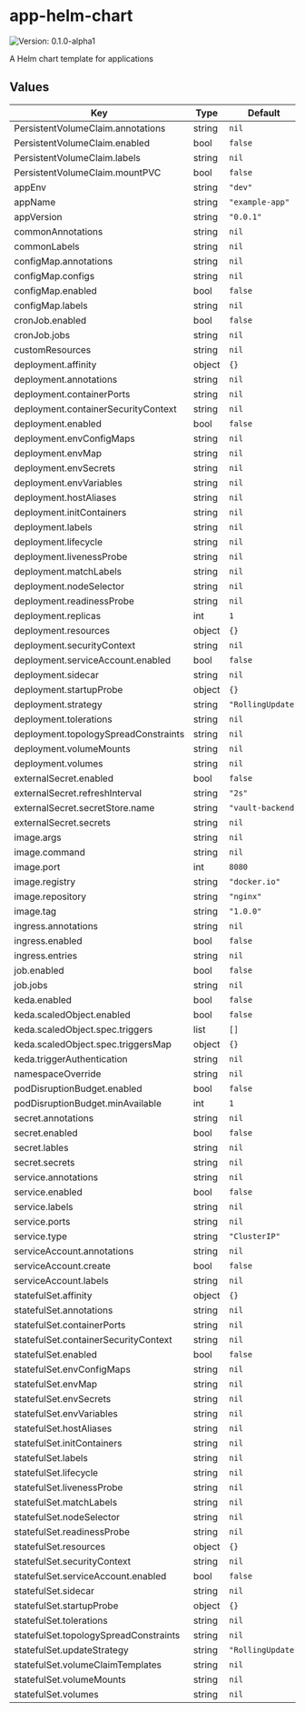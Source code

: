 # app-helm-chart

![Version: 0.1.0-alpha1](https://img.shields.io/badge/Version-0.1.0--alpha1-informational?style=flat-square)

A Helm chart template for applications

## Values

| Key | Type | Default | Description |
|-----|------|---------|-------------|
| PersistentVolumeClaim.annotations | string | `nil` |  |
| PersistentVolumeClaim.enabled | bool | `false` |  |
| PersistentVolumeClaim.labels | string | `nil` |  |
| PersistentVolumeClaim.mountPVC | bool | `false` |  |
| appEnv | string | `"dev"` |  |
| appName | string | `"example-app"` |  |
| appVersion | string | `"0.0.1"` |  |
| commonAnnotations | string | `nil` |  |
| commonLabels | string | `nil` |  |
| configMap.annotations | string | `nil` |  |
| configMap.configs | string | `nil` |  |
| configMap.enabled | bool | `false` |  |
| configMap.labels | string | `nil` |  |
| cronJob.enabled | bool | `false` |  |
| cronJob.jobs | string | `nil` |  |
| customResources | string | `nil` |  |
| deployment.affinity | object | `{}` |  |
| deployment.annotations | string | `nil` |  |
| deployment.containerPorts | string | `nil` |  |
| deployment.containerSecurityContext | string | `nil` |  |
| deployment.enabled | bool | `false` |  |
| deployment.envConfigMaps | string | `nil` |  |
| deployment.envMap | string | `nil` |  |
| deployment.envSecrets | string | `nil` |  |
| deployment.envVariables | string | `nil` |  |
| deployment.hostAliases | string | `nil` |  |
| deployment.initContainers | string | `nil` |  |
| deployment.labels | string | `nil` |  |
| deployment.lifecycle | string | `nil` |  |
| deployment.livenessProbe | string | `nil` |  |
| deployment.matchLabels | string | `nil` |  |
| deployment.nodeSelector | string | `nil` |  |
| deployment.readinessProbe | string | `nil` |  |
| deployment.replicas | int | `1` |  |
| deployment.resources | object | `{}` |  |
| deployment.securityContext | string | `nil` |  |
| deployment.serviceAccount.enabled | bool | `false` |  |
| deployment.sidecar | string | `nil` |  |
| deployment.startupProbe | object | `{}` |  |
| deployment.strategy | string | `"RollingUpdate"` |  |
| deployment.tolerations | string | `nil` |  |
| deployment.topologySpreadConstraints | string | `nil` |  |
| deployment.volumeMounts | string | `nil` |  |
| deployment.volumes | string | `nil` |  |
| externalSecret.enabled | bool | `false` |  |
| externalSecret.refreshInterval | string | `"2s"` |  |
| externalSecret.secretStore.name | string | `"vault-backend"` |  |
| externalSecret.secrets | string | `nil` |  |
| image.args | string | `nil` |  |
| image.command | string | `nil` |  |
| image.port | int | `8080` |  |
| image.registry | string | `"docker.io"` |  |
| image.repository | string | `"nginx"` |  |
| image.tag | string | `"1.0.0"` |  |
| ingress.annotations | string | `nil` |  |
| ingress.enabled | bool | `false` |  |
| ingress.entries | string | `nil` |  |
| job.enabled | bool | `false` |  |
| job.jobs | string | `nil` |  |
| keda.enabled | bool | `false` |  |
| keda.scaledObject.enabled | bool | `false` |  |
| keda.scaledObject.spec.triggers | list | `[]` |  |
| keda.scaledObject.spec.triggersMap | object | `{}` |  |
| keda.triggerAuthentication | string | `nil` |  |
| namespaceOverride | string | `nil` |  |
| podDisruptionBudget.enabled | bool | `false` |  |
| podDisruptionBudget.minAvailable | int | `1` |  |
| secret.annotations | string | `nil` |  |
| secret.enabled | bool | `false` |  |
| secret.lables | string | `nil` |  |
| secret.secrets | string | `nil` |  |
| service.annotations | string | `nil` |  |
| service.enabled | bool | `false` |  |
| service.labels | string | `nil` |  |
| service.ports | string | `nil` |  |
| service.type | string | `"ClusterIP"` |  |
| serviceAccount.annotations | string | `nil` |  |
| serviceAccount.create | bool | `false` |  |
| serviceAccount.labels | string | `nil` |  |
| statefulSet.affinity | object | `{}` |  |
| statefulSet.annotations | string | `nil` |  |
| statefulSet.containerPorts | string | `nil` |  |
| statefulSet.containerSecurityContext | string | `nil` |  |
| statefulSet.enabled | bool | `false` |  |
| statefulSet.envConfigMaps | string | `nil` |  |
| statefulSet.envMap | string | `nil` |  |
| statefulSet.envSecrets | string | `nil` |  |
| statefulSet.envVariables | string | `nil` |  |
| statefulSet.hostAliases | string | `nil` |  |
| statefulSet.initContainers | string | `nil` |  |
| statefulSet.labels | string | `nil` |  |
| statefulSet.lifecycle | string | `nil` |  |
| statefulSet.livenessProbe | string | `nil` |  |
| statefulSet.matchLabels | string | `nil` |  |
| statefulSet.nodeSelector | string | `nil` |  |
| statefulSet.readinessProbe | string | `nil` |  |
| statefulSet.resources | object | `{}` |  |
| statefulSet.securityContext | string | `nil` |  |
| statefulSet.serviceAccount.enabled | bool | `false` |  |
| statefulSet.sidecar | string | `nil` |  |
| statefulSet.startupProbe | object | `{}` |  |
| statefulSet.tolerations | string | `nil` |  |
| statefulSet.topologySpreadConstraints | string | `nil` |  |
| statefulSet.updateStrategy | string | `"RollingUpdate"` |  |
| statefulSet.volumeClaimTemplates | string | `nil` |  |
| statefulSet.volumeMounts | string | `nil` |  |
| statefulSet.volumes | string | `nil` |  |
